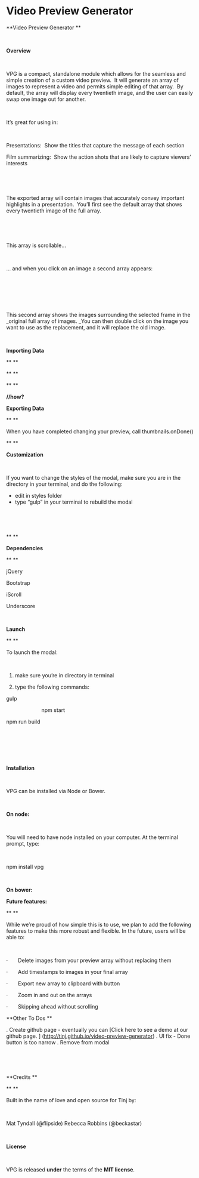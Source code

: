 Video Preview Generator
====================

**Video Preview Generator **

 

**Overview**

 

VPG is a compact, standalone module which allows
for the seamless and simple creation of a custom video preview.  It will
generate an array of images to represent a video and permits simple editing of
that array.  By default, the array will display every twentieth image, and
the user can easily swap one image out for another.  

 

It’s great for using in:

 

Presentations: 
Show the titles that capture the message of each section

Film summarizing:  Show the action shots that are likely to
capture viewers’ interests

 

 

The exported array will contain images that
accurately convey important highlights in a presentation.  You’ll first
see the default array that shows every twentieth image of the full array.

 

 

This array is scrollable…

 

… and when you click on an image a second array
appears:

 

 

 

This second array shows the images surrounding
the selected frame in the _original full
array of images. _You can then double click on the image you want to use as
the replacement, and it will replace the old image.

 

**Importing Data**

** **

** **

** **

**//how?**

**Exporting Data**

** **

When you have completed changing your preview, call thumbnails.onDone()

** **

**Customization**

 

If you want to change the styles of the modal,
make sure you are in the directory in your terminal, and do the following:

- edit in styles folder
- type “gulp” in your terminal to
     rebuild the modal

 

 

** **

**Dependencies**

** **

jQuery

Bootstrap

iScroll

Underscore

 

**Launch**

** **

To launch
the modal:

 

1. make
sure you’re in directory in terminal

2. type the following commands:

gulp

                        npm start  

npm run build  

 

 

 

**Installation**

 

VPG can be installed via Node or Bower.  

 

**On node:**

 

You will need to have node installed on your
computer. At the terminal prompt, type:

 

npm install vpg

 

**On bower:**

**Future features:**

** **

While we’re proud of
how simple this is to use, we plan to add the following features to make this
more robust and flexible. In the future, users will be able to:

 

·      
Delete
images from your preview array without replacing them

·      
Add
timestamps to images in your final array

·      
Export
new array to clipboard with button

·      
Zoom
in and out on the arrays

·      
Skipping
ahead without scrolling 


**Other To Dos **

.
Create github page - eventually you can [Click here to see a demo at our github page. ] (http://tinj.github.io/video-preview-generator)
.
UI fix - Done button is too narrow
.
Remove from modal


 

 

**Credits **

** **

Built in the name of love
and open source for Tinj by:

 

Mat Tyndall (@flipside)
Rebecca Robbins (@beckastar) 

 

**License**

 

VPG is released **under** the
terms of the **MIT license**.

 

  

 

 
